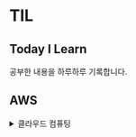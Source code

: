 # TIL 
## Today I Learn

공부한 내용을 하루하루 기록합니다.

## AWS

<details>
<summary>클라우드 컴퓨팅</summary>

<!-- summary 아래 한칸 공백 두어야함 -->
### 클라우드 컴퓨팅
클라우드 컴퓨팅

클라우드 컴퓨팅은 IT 리소스를 인터넷을 통해 온디맨드로 제공하며 사용한 만큼만 비용을 지불합니다.

온디맨드 제공이란 AWS가 사용자에게 필요한 리소스를 필요한 순간에 전달할 수 있다는 것이다.
이를 통해 사용자는 리소스가 필요하다고 미리 알리지 않아도 되며,
300개의 가상 서버가 갑자기 필요해 질 경우 미리 통보하지 않고 클릭 몇번으로 바로 시작할 수 있는것이다.

클라우드 컴퓨팅 모델

- IaaS
	클라우드 IT의 기본 빌딩 블록을 포함하고 일반적으로
	네트워킹 기능, 컴ㅁ퓨터 및 데이터 스토리지 공간을 제공
- PaaS
	기본 인프로를 관리할 필요가 없어 애플리케이션 개발과 관리에 집중 가능
	리소스 구매, 용량 계획, 소프트웨어 유지 관리 등 다른 모든 획일적 작업에 대한
	부담을 덜어 줌
- SaaS
	서비스 제공업체에 의해 실행되고 관리되는 완전한 제품을 제공하여
	소프트웨어 특정 부분을 어떻게 사용할지만 생각하면 된다.


클라우드 컴퓨팅의 배포 모델

- 클라우드 기반 배포
	애플리케이션의 모든 부분을 클라우드에서 실행
	기존 애플리케이션을 클라우드로 마이그레이션
	클라우드에서 새 애플리케이션 설계 및 빌드
- 온프레미스 배포
	가상화 및 리소스 관리 도구를 사용해 리소스를 배포
	애플리케이션 관리 및 가상화 기술을 사용해 리소스 활용도를 높임
- 하이브리드 배포
	클라우드 기반 리소스를 온프레미스 인프라에 연결
	클라우드 기반 리소스를 레거시 IT 애플리케이션과 통합

### EC2
AWS EC2

Amazon Elastic Compute Cloud

서비스 운영을 위해 서버가 필요하다.
이 서버를 통해 웹 애플리케이션을 호스팅하고, 필요한 컴퓨팅 용량을 제공한다.

AWS를 사용하는 경우 이러한 서버가 곧 물리적이니서버가 아닌 가상화되어 있는 서버이다.
이 가상화된 서버에 액세스 하는데 사용하는 서비스를 EC2라고 한다.

기본적으로 EC2는 가상화 기술을 사용해 AWS에서 관리한다.
또한 AWS에서 관리하고 있는 물리적 호스트 시스템에서 실행 되기  때문에
EC2를 실제 가동할 때는 전체 호스트를 소유하지 않고, 호스트를 다른 여러 인스턴스와 공유해 사용한다.
이러한 방식을 가상 머신이라 한다.

이러한 가상 머신끼리 서로 물리적인 리소르르 공유하고 책임지는것을 멀티 테넌시라 한다.
AWS는 하이퍼바이저를 통해 멀티 테넌시 조정을 책임지고 관리한다.
또한, 하이퍼바이저는 호스트의 리소스를 서로 공유하는 가상 머신을 서로 분리한다.

즉, EC2 인스턴스가 서로 리소스를 공유하며, 그 호스트에 있는 다른 EC2 인스턴스는 인식하지 않는 것이다.


#### Amazon EC2 인스턴스 유형

Amazon EC2 인스턴스 유형은 다양한 작업에 최적화 되어 있으며,
워크로드 및 애플리케이션의 요구사항을 고려해야 한다.

각 EC2 인스턴스의 유형은 인스턴스 패밀리로 구분되며, 특정 작업에 최적화 된다.

- 범용
	균형 있는 리소스
	다양한 워크로드
- 컴퓨팅 최적화
	고성능 프로세서를 활용하는 컴퓨팅 집약적인 애플리케이션에 적합
	게임 서버
	고성능 컴퓨팅(HPC)
	과학 모델링
- 메모리 최적화
	대규모 데이터 집합을 처리하는 워크로드에 빠른 성능을 제공
	메모리 집약적 작업
- 액셀러레이티드 컴퓨팅
	하드웨어 액셀러레이터 또는 코프로세서를 사용해 CPU에서 실행되는 소프트웨어에서 보다 더 효율적으로 수행
	부동 소수점 숫자 계산
	그래픽 처리
	데이터 패턴 일치
- 스토리지 최적화
	로컬 스토리지의 대규모 데이터 집합에 대한 액세스가 많이 필요한 워크로드를 위해 설계
	대규모 데이터를 빠르게 처리하는 데이터 웨어하우스
	분산 파일 시스템
	고빈도 온라인 트랜잭션 처리(OLTP)


#### EC2 요금
Amazon EC2에서는 사용한 컴퓨팅 시간에 대해서만 비용을 지불하며,
사용 사례에 따라 다양한 요금 옵션을 제공한다.

EC2 요금 옵션
- 온디맨드
	중단할 수 없는 불규칙한 단기 워크로드가 있는 애플리케이션에 가장 적합
	인스턴스는 중지될 때까지 계속 실행되며, 사용한 컴퓨팅 시간에 대해서만 비용 지불
- 예약 인스턴스
	계정에서 온디맨드 인스턴스를 사용할 때 적용되는 결제 할인 옵션
	
	> - 표준 예약 인스턴스 : 안정적 상태의 애플리케이션에 필요한 인스턴스 유형 및 크기, AWS 리전을 알고 있는 경우 적합
	> - 컨버터블 예약 인스턴스 : 여러 가용 영역 또는 다양한 인스턴스 유형에서 실행해야 하는 경우 적합
- EC2 Instance Savings Plans
	특정 인스턴스 패밀리 및 리전에 대해 1년 또는 3년 기간 동안 시간당 지출 약정ㅇ르 할 경우 EC2 인스턴스 비용을 할인한다.
	약정 기간 동안 사용량에 유연성이 필요한 경우 적합한 옵션
- 스팟 인스턴스
	미사용 Amazon EC2 컴퓨팅 용량을 사용해 온디맨드 요금의 ㅣ최대 90% 까지 비용을 절감 할 수 있다.
	시작 및 종료 시간이 자유롭거나 중단을 견딜 수 있는 워크로드에 적합
- 전용 호스트
	EC2가 사용하는 물리적 호스트를 전용으로 사용할 수 있다.
	가장 많은 비용이 요구


#### Amazon EC2 크기 조정

온프라미스 데이터 센터 경우
고객 워크로드는 시간에 따라 달라진다.
만약 평균 사용량 만큼 하드웨어를 구매하는 경우 피크 부하 발생 시
하드웨어 부족으로 고객에게 서비스를 제공할 수 없을 것이다.

- EC2의 확정성, 탄력성
	필요한 리소스만으로 시작하고 확장 및 축소를 통해 변화에 자동으로 대응하도록 아키텍처를 설계해야한다.
	이 기능을 AWS에서 **Amazon EC2 Auto Scaling**을 통해 지원한다.

- Amazon EC2 Auto Scaling
	변화하는 애플리케이션 수요에 따라 EC2 인스턴스를 자동으로 추가하거나 제거할 수 있다.
	동적 조정(수요 변화에 대응)과, 예측 조정(적정 수 인스턴스를 자동으로 예약)이라는 2가지 접근 방식에 따라 이루어 진다.

	Auto Scaling 그룹의 크기를 구성할 때 최소 Amazon EC2 인스턴스 수를 1로 설정하면, 
	하나 이상의 EC2 인스턴스가 항상 실행중인 상태가 된다.

	최소 용량, 희망 용량, 최대 용량을 설정해, EC2 인스턴스의 갯수를 조정하여 비용 효율적인 아키텍처를 설계할 수 있다.
</details>


